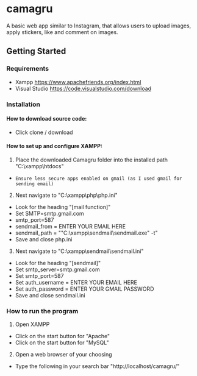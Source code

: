 # camagru


A basic web app similar to Instagram, that allows users to upload images, apply stickers, like and comment on images.

## Getting Started

### Requirements

* Xampp https://www.apachefriends.org/index.html
* Visual Studio https://code.visualstudio.com/download

### Installation

#### How to download source code:
- Click clone / download

#### How to set up and configure XAMPP:
 
1. Place the downloaded Camagru folder into the installed path "C:\xampp\htdocs"
- `Ensure less secure apps enabled on gmail (as I used gmail for sending email)`

2. Next navigate to "C:\xampp\php\php.ini"
- Look for the heading "[mail function]"
- Set SMTP=smtp.gmail.com
- smtp_port=587
- sendmail_from = ENTER YOUR EMAIL HERE
- sendmail_path = ""C:\xampp\sendmail\sendmail.exe" -t"
- Save and close php.ini

3. Next navigate to "C:\xampp\sendmail\sendmail.ini"
- Look for the heading "[sendmail]"
- Set smtp_server=smtp.gmail.com
- Set smtp_port=587
- Set auth_username = ENTER YOUR EMAIL HERE
- Set auth_password = ENTER YOUR GMAIL PASSWORD
- Save and close sendmail.ini

### How to run the program
1. Open XAMPP
- Click on the start button for "Apache"
- Click on the start button for "MySQL"
2. Open a web browser of your choosing
- Type the following in your search bar "http://localhost/camagru/"

